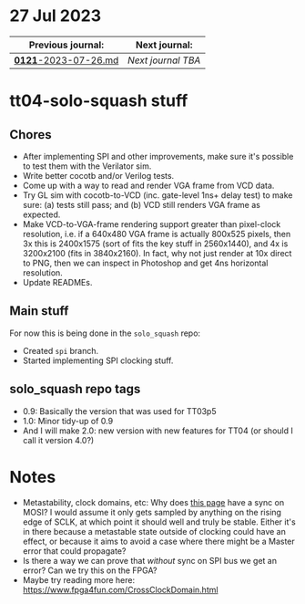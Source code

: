# 27 Jul 2023

| Previous journal: | Next journal: |
|-|-|
| [**0121**-2023-07-26.md](./0121-2023-07-26.md) | *Next journal TBA* |

# tt04-solo-squash stuff

## Chores

*   After implementing SPI and other improvements, make sure it's possible to test them
    with the Verilator sim.
*   Write better cocotb and/or Verilog tests.
*   Come up with a way to read and render VGA frame from VCD data.
*   Try GL sim with cocotb-to-VCD (inc. gate-level 1ns+ delay test) to make sure:
    (a) tests still pass; and (b) VCD still renders VGA frame as expected.
*   Make VCD-to-VGA-frame rendering support greater than pixel-clock resolution,
    i.e. if a 640x480 VGA frame is actually 800x525 pixels, then 3x this is
    2400x1575 (sort of fits the key stuff in 2560x1440), and 4x is 3200x2100 (fits
    in 3840x2160). In fact, why not just render at 10x direct to PNG, then we can inspect
    in Photoshop and get 4ns horizontal resolution.
*   Update READMEs.

## Main stuff

For now this is being done in the `solo_squash` repo:

*   Created `spi` branch.
*   Started implementing SPI clocking stuff.

## solo_squash repo tags

*   0.9: Basically the version that was used for TT03p5
*   1.0: Minor tidy-up of 0.9
*   And I will make 2.0: new version with new features for TT04
    (or should I call it version 4.0?)

# Notes

*   Metastability, clock domains, etc: Why does
    [this page](https://www.fpga4fun.com/SPI2.html) have a sync on MOSI? I would assume it only gets sampled by anything on the
    rising edge of SCLK, at which point it should well and truly be
    stable. Either it's in there because a metastable state outside
    of clocking could have an effect, or because it aims to avoid a
    case where there might be a Master error that could propagate?
*   Is there a way we can prove that *without* sync on SPI bus we get
    an error? Can we try this on the FPGA?
*   Maybe try reading more here: https://www.fpga4fun.com/CrossClockDomain.html
